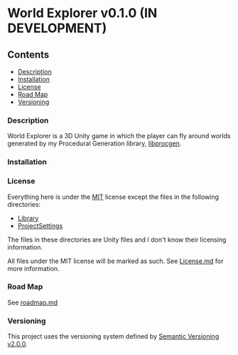 # World Explorer v0.1.0 (IN DEVELOPMENT)
## Contents
+ [Description](#description)
+ [Installation](#installation)
+ [License](#license)
+ [Road Map](#road-map)
+ [Versioning](#versioning)

### Description
World Explorer is a 3D Unity game in which the player can fly around
worlds generated by my Procedural Generation library,
[libprocgen](https://github.com/callumW/libprocgen).

### Installation


### License
Everything here is under the [MIT](https://opensource.org/licenses/MIT) license
except the files in the following directories:
+ [Library](Library/)
+ [ProjectSettings](ProjectSettings/)

The files in these directories are Unity files and I don't know their
licensing information.

All files under the MIT license will be marked as such. See
[License.md](License.md) for more information.

### Road Map
See [roadmap.md](roadmap.md)

### Versioning
This project uses the versioning system defined by
[Semantic Versioning v2.0.0](http://semver.org/spec/v2.0.0.html).
